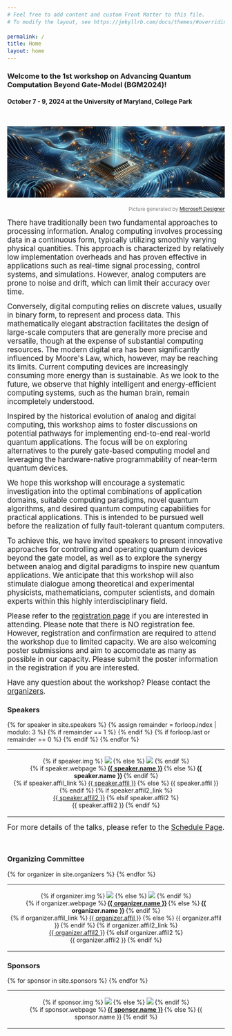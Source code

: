 ```yaml
---
# Feel free to add content and custom Front Matter to this file.
# To modify the layout, see https://jekyllrb.com/docs/themes/#overriding-theme-defaults

permalink: /
title: Home
layout: home
---
```


### Welcome to the 1st workshop on Advancing Quantum Computation Beyond Gate-Model (BGM2024)!
#### October 7 - 9, 2024 at the University of Maryland, College Park

<br />

![](assets/img/ms-banner.jpg)
<p align="right" style="color:grey;"><small>Picture generated by <a href="https://designer.microsoft.com/image-creator">Microsoft Designer</a></small></p>

<big>There have traditionally been two fundamental approaches to processing information. Analog computing involves processing data in a continuous form, typically utilizing smoothly varying physical quantities. This approach is characterized by relatively low implementation overheads and has proven effective in applications such as real-time signal processing, control systems, and simulations. However, analog computers are prone to noise and drift, which can limit their accuracy over time. </big>

<big>Conversely, digital computing relies on discrete values, usually in binary form, to represent and process data. This mathematically elegant abstraction facilitates the design of large-scale computers that are generally more precise and versatile, though at the expense of substantial computing resources. The modern digital era has been significantly influenced by Moore's Law, which, however, may be reaching its limits. Current computing devices are increasingly consuming more energy than is sustainable. As we look to the future, we observe that highly intelligent and energy-efficient computing systems, such as the human brain, remain incompletely understood.</big>

<big>Inspired by the historical evolution of analog and digital computing, this workshop aims to foster discussions on potential pathways for implementing end-to-end real-world quantum applications. The focus will be on exploring alternatives to the purely gate-based computing model and leveraging the hardware-native programmability of near-term quantum devices.</big>

<big>We hope this workshop will encourage a systematic investigation into the optimal combinations of application domains, suitable computing paradigms, novel quantum algorithms, and desired quantum computing capabilities for practical applications. This is intended to be pursued well before the realization of fully fault-tolerant quantum computers.</big>

<big>To achieve this, we have invited speakers to present innovative approaches for controlling and operating quantum devices beyond the gate model, as well as to explore the synergy between analog and digital paradigms to inspire new quantum applications. We anticipate that this workshop will also stimulate dialogue among theoretical and experimental physicists, mathematicians, computer scientists, and domain experts within this highly interdisciplinary field.</big>

<big>Please refer to the [registration page](/registeration/) if you are interested in attending. Please note that there is NO registration fee. However, registration and confirmation are required to attend the workshop due to limited capacity. We are also welcoming poster submissions and aim to accomodate as many as possible in our capacity. Please submit the poster information in the registration if you are interested.  </big>

<big>Have any question about the workshop? Please contact the <a href="#org" >organizers</a>.</big> 

### Speakers

<article class="post">

  <div class = "post-content">
	  <table style="border-collapse: collapse; border: none;">
	  	{% for speaker in site.speakers %}
			{% assign remainder = forloop.index | modulo: 3 %}
			{% if remainder == 1  %}
		    	<tr style="border: none;">
			{% endif %}
			<td style="border: none;">
				<div class="col-xs-12">
					<p align="center">
						{% if speaker.img %}
							<img class="people-pic" src="{{ speaker.img | prepend: '/assets/img/speakers/' | prepend: site.baseurl | prepend: site.url }}" target="_blank">
						{% else %}
							<img class="people-pic" src="{{ 'avatar.jpg' | prepend: '/assets/img/speakers/' | prepend: site.baseurl | prepend: site.url }}" target="_blank">
						{% endif %}
						<br>
						<!-- speaker name (link to webpage if provided) -->
						{% if speaker.webpage %}
							<a href="{{ speaker.webpage }}" target="_blank"><b>{{ speaker.name }}</b></a>
						{% else %}
							<b>{{ speaker.name }}</b>
						{% endif %}
						<br>
						<!-- speaker affiliation (if provided) -->
						{% if speaker.affil_link %}
							<a href="{{ speaker.affil_link }}" target="_blank">{{ speaker.affil }}</a>
						{% else %}
							{{ speaker.affil }}
						{% endif %}
						<!-- Additional speaker affiliation (if provided) -->
						{% if speaker.affil2_link %}
							<br>
							<a href="{{ speaker.affil2_link }}" target="_blank">{{ speaker.affil2 }}</a>
						{% elsif speaker.affil2 %}
							<br>
							{{ speaker.affil2 }}
						{% endif %}
					</p>
				</div>
			</td>
			{% if forloop.last  or  remainder == 0  %}
				</tr>
			{% endif %}
	    {% endfor %}
	  </table>
  </div>

</article>

<big>For more details of the talks, please refer to the [Schedule Page](/schedule/).</big>

<br />

### Organizing Committee

<article class="post">

  <div class = "post-content" id = "org" >
	  <table style="border-collapse: collapse; border: none;">
	  	{% for organizer in site.organizers %}
			<td style="border: none;">
				<div class="col-xs-12">
					<p align="center">
						{% if organizer.img %}
							<img class="people-pic" src="{{ organizer.img | prepend: '/assets/img/organizers/' | prepend: site.baseurl | prepend: site.url }}" target="_blank">
						{% else %}
							<img class="people-pic" src="{{ 'avatar.jpg' | prepend: '/assets/img/organizers/' | prepend: site.baseurl | prepend: site.url }}" target="_blank">
						{% endif %}
						<br>
						<!-- organizer name (link to webpage if provided) -->
						{% if organizer.webpage %}
							<a href="{{ organizer.webpage }}" target="_blank"><b>{{ organizer.name }}</b></a>
						{% else %}
							<b>{{ organizer.name }}</b>
						{% endif %}
						<br>
						<!-- organizer affiliation (if provided) -->
						{% if organizer.affil_link %}
							<a href="{{ organizer.affil_link }}" target="_blank">{{ organizer.affil }}</a>
						{% else %}
							{{ organizer.affil }}
						{% endif %}
						<!-- Additional organizer affiliation (if provided) -->
						{% if organizer.affil2_link %}
							<br>
							<a href="{{ organizer.affil2_link }}" target="_blank">{{ organizer.affil2 }}</a>
						{% elsif organizer.affil2 %}
							<br>
							{{ organizer.affil2 }}
						{% endif %}
					</p>
				</div>
			</td>
	    {% endfor %}
	  </table>
  </div>

</article>

### Sponsors

<article class="post">

  <div class = "post-content">
	  <table style="border-collapse: collapse; border: none;">
	  	{% for sponsor in site.sponsors %}
			<td style="border: none;">
				<div class="col-xs-12">
					<p align="center">
						{% if sponsor.img %}
							<img class="image" height="100" src="{{ sponsor.img | prepend: '/assets/img/sponsors/' | prepend: site.baseurl | prepend: site.url }}" target="_blank">
						{% else %}
							<img class="image" height="100" src="{{ 'avatar.jpg' | prepend: '/assets/img/sponsors/' | prepend: site.baseurl | prepend: site.url }}" target="_blank">
						{% endif %}
						<br>
						<!-- sponsor name (link to webpage if provided) -->
						{% if sponsor.webpage %}
							<a href="{{ sponsor.webpage }}" target="_blank"><b>{{ sponsor.name }}</b></a>
						{% else %}
							{{ sponsor.name }}
						{% endif %}
					</p>
				</div>
			</td>
	    {% endfor %}
	  </table>
  </div>

</article>

